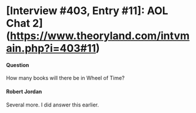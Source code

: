 # [Interview #403, Entry #11]: AOL Chat 2](https://www.theoryland.com/intvmain.php?i=403#11)

#### Question

How many books will there be in Wheel of Time?

#### Robert Jordan

Several more. I did answer this earlier.

